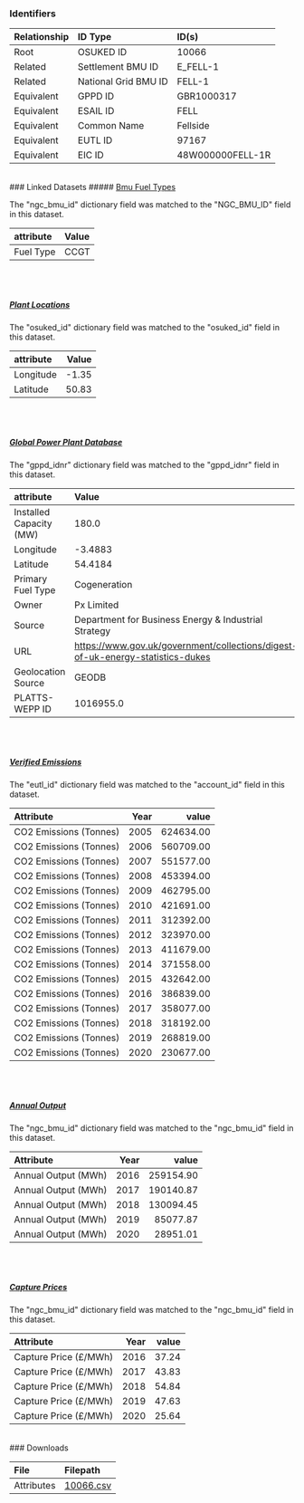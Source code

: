 ### Identifiers

| Relationship   | ID Type              | ID(s)            |
|:---------------|:---------------------|:-----------------|
| Root           | OSUKED ID            | 10066            |
| Related        | Settlement BMU ID    | E_FELL-1         |
| Related        | National Grid BMU ID | FELL-1           |
| Equivalent     | GPPD ID              | GBR1000317       |
| Equivalent     | ESAIL ID             | FELL             |
| Equivalent     | Common Name          | Fellside         |
| Equivalent     | EUTL ID              | 97167            |
| Equivalent     | EIC ID               | 48W000000FELL-1R |

<br>
### Linked Datasets
##### <a href="https://osuked.github.io/Power-Station-Dictionary/datasets/bmu-fuel-types">Bmu Fuel Types</a>



The "ngc_bmu_id" dictionary field was matched to the "NGC_BMU_ID" field in this dataset.

| attribute   | Value   |
|:------------|:--------|
| Fuel Type   | CCGT    |

<br><br>
##### <a href="https://osuked.github.io/Power-Station-Dictionary/datasets/plant-locations">Plant Locations</a>



The "osuked_id" dictionary field was matched to the "osuked_id" field in this dataset.

| attribute   |   Value |
|:------------|--------:|
| Longitude   |   -1.35 |
| Latitude    |   50.83 |

<br><br>
##### <a href="https://osuked.github.io/Power-Station-Dictionary/datasets/global-power-plant-database">Global Power Plant Database</a>



The "gppd_idnr" dictionary field was matched to the "gppd_idnr" field in this dataset.

| attribute               | Value                                                                          |
|:------------------------|:-------------------------------------------------------------------------------|
| Installed Capacity (MW) | 180.0                                                                          |
| Longitude               | -3.4883                                                                        |
| Latitude                | 54.4184                                                                        |
| Primary Fuel Type       | Cogeneration                                                                   |
| Owner                   | Px Limited                                                                     |
| Source                  | Department for Business Energy & Industrial Strategy                           |
| URL                     | https://www.gov.uk/government/collections/digest-of-uk-energy-statistics-dukes |
| Geolocation Source      | GEODB                                                                          |
| PLATTS-WEPP ID          | 1016955.0                                                                      |

<br><br>
##### <a href="https://osuked.github.io/Power-Station-Dictionary/datasets/verified-emissions">Verified Emissions</a>



The "eutl_id" dictionary field was matched to the "account_id" field in this dataset.

| Attribute              |   Year |     value |
|:-----------------------|-------:|----------:|
| CO2 Emissions (Tonnes) |   2005 | 624634.00 |
| CO2 Emissions (Tonnes) |   2006 | 560709.00 |
| CO2 Emissions (Tonnes) |   2007 | 551577.00 |
| CO2 Emissions (Tonnes) |   2008 | 453394.00 |
| CO2 Emissions (Tonnes) |   2009 | 462795.00 |
| CO2 Emissions (Tonnes) |   2010 | 421691.00 |
| CO2 Emissions (Tonnes) |   2011 | 312392.00 |
| CO2 Emissions (Tonnes) |   2012 | 323970.00 |
| CO2 Emissions (Tonnes) |   2013 | 411679.00 |
| CO2 Emissions (Tonnes) |   2014 | 371558.00 |
| CO2 Emissions (Tonnes) |   2015 | 432642.00 |
| CO2 Emissions (Tonnes) |   2016 | 386839.00 |
| CO2 Emissions (Tonnes) |   2017 | 358077.00 |
| CO2 Emissions (Tonnes) |   2018 | 318192.00 |
| CO2 Emissions (Tonnes) |   2019 | 268819.00 |
| CO2 Emissions (Tonnes) |   2020 | 230677.00 |

<br><br>
##### <a href="https://osuked.github.io/Power-Station-Dictionary/datasets/annual-output">Annual Output</a>



The "ngc_bmu_id" dictionary field was matched to the "ngc_bmu_id" field in this dataset.

| Attribute           |   Year |     value |
|:--------------------|-------:|----------:|
| Annual Output (MWh) |   2016 | 259154.90 |
| Annual Output (MWh) |   2017 | 190140.87 |
| Annual Output (MWh) |   2018 | 130094.45 |
| Annual Output (MWh) |   2019 |  85077.87 |
| Annual Output (MWh) |   2020 |  28951.01 |

<br><br>
##### <a href="https://osuked.github.io/Power-Station-Dictionary/datasets/capture-prices">Capture Prices</a>



The "ngc_bmu_id" dictionary field was matched to the "ngc_bmu_id" field in this dataset.

| Attribute             |   Year |   value |
|:----------------------|-------:|--------:|
| Capture Price (£/MWh) |   2016 |   37.24 |
| Capture Price (£/MWh) |   2017 |   43.83 |
| Capture Price (£/MWh) |   2018 |   54.84 |
| Capture Price (£/MWh) |   2019 |   47.63 |
| Capture Price (£/MWh) |   2020 |   25.64 |


<br>
### Downloads


| File       | Filepath                                                                              |
|:-----------|:--------------------------------------------------------------------------------------|
| Attributes | [10066.csv](https://osuked.github.io/Power-Station-Dictionary/object_attrs/10066.csv) |
